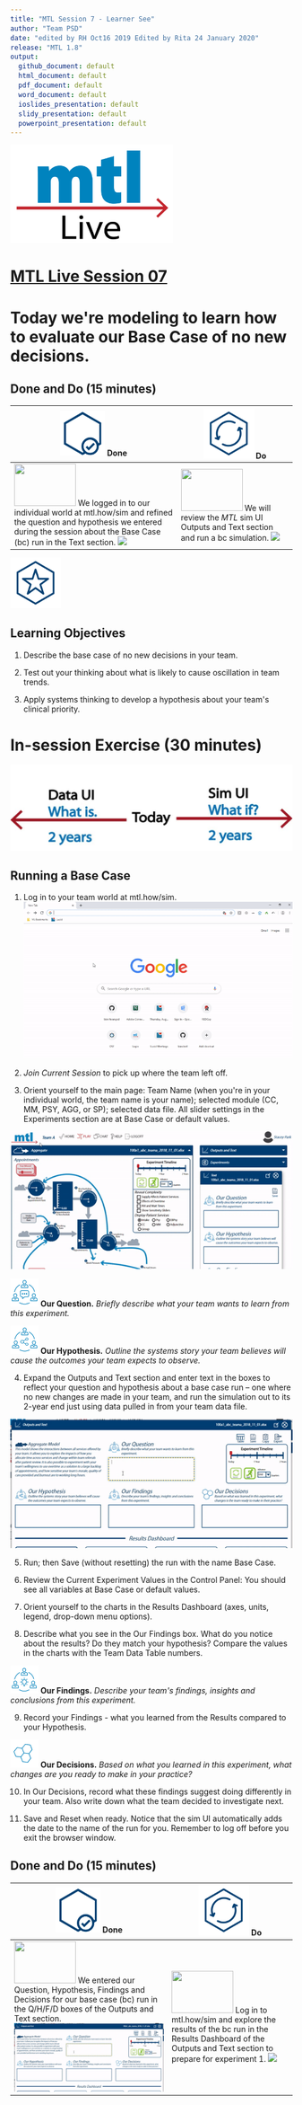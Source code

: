 ```yaml
---
title: "MTL Session 7 - Learner See"
author: "Team PSD"
date: "edited by RH Oct16 2019 Edited by Rita 24 January 2020"
release: "MTL 1.8"
output: 
  github_document: default
  html_document: default
  pdf_document: default
  word_document: default
  ioslides_presentation: default
  slidy_presentation: default
  powerpoint_presentation: default
---
```


[<img src = "https://github.com/lzim/teampsd/blob/master/resources/logos/mtl_live_sq_sm.png"
     height = "175" width = "290">](https://github.com/lzim/mtl/tree/master/session07)  

# [MTL Live Session 07](https://github.com/lzim/mtl/tree/master/session07 "MTL Live Session 07")


# Today we're modeling to learn how to evaluate our Base Case of no new decisions.


## Done and Do (15 minutes)
<!-- Do/Done Tables -->
| [<img src = "https://github.com/lzim/teampsd/blob/master/resources/icons/done.png" height = "80" width = "80">](https://github.com/lzim/mtl/tree/master/session07) **Done** | [<img src = "https://github.com/lzim/teampsd/blob/master/resources/icons/do.png" height = "90" width = "90">](https://github.com/lzim/mtl/tree/master/session07) **Do** |
| --- | --- | 
| [<img src = "https://raw.githubusercontent.com/lzim/teampsd/master/resources/logos/mtl_how_sim.png" height = "75" width = "110">](http://mtl.how/sim) We logged in to our individual world at mtl.how/sim and refined the question and hypothesis we entered during the session about the Base Case (bc) run in the Text section. ![](https://raw.githubusercontent.com/lzim/teampsd/master/resources/gifs/sim_ui_text_fields.gif) | [<img src = "https://raw.githubusercontent.com/lzim/teampsd/master/resources/logos/mtl_how_sim.png" height = "75" width = "110">](http://mtl.how/sim) We will review the _MTL_ sim UI Outputs and Text section and run a bc simulation. ![](https://raw.githubusercontent.com/lzim/teampsd/master/resources/gifs/sim_ui_outputs_text_section.gif)| 

<!-- Learning Objectives Icon --> 
[<img src = "https://github.com/lzim/teampsd/blob/master/resources/icons/learning_objectives.png" height = "90" width = "90" style ="display: inline-block"/>](https://github.com/lzim/mtl/tree/master/session07) 

## Learning Objectives

1. Describe the base case of no new decisions in your team. 

2. Test out your thinking about what is likely to cause oscillation in team trends. 

3. Apply systems thinking to develop a hypothesis about your team's clinical priority.


# In-session Exercise (30 minutes)
<img src = "https://raw.githubusercontent.com/lzim/teampsd/master/resources/illustrations/data_ui_sim_ui.png">

## Running a Base Case

1. Log in to your team world at mtl.how/sim.
![](https://raw.githubusercontent.com/lzim/teampsd/master/resources/gifs/sim_ui_login.gif)

2. *Join Current Session* to pick up where the team left off.

3.	Orient yourself to the main page: Team Name (when you're in your individual world, the team name is your name); selected module (CC, MM, PSY, AGG, or SP); selected data file. All slider settings in the Experiments section are at Base Case or default values.

![](https://raw.githubusercontent.com/lzim/teampsd/master/resources/gifs/sim_ui_sections.gif)

[<img src = "https://raw.githubusercontent.com/lzim/teampsd/master/resources/icons/mtl_question.png" height = "50" width = "50" style = "display: inline-block"/>](http://mtl.how/sim) **Our Question.** *Briefly describe what your team wants to learn from this experiment.* 

[<img src = "https://raw.githubusercontent.com/lzim/teampsd/master/resources/icons/mtl_hypothesis.png" height = "50" width = "50" style = "display: inline-block"/>](http://mtl.how/sim) **Our Hypothesis.** *Outline the systems story your team believes will cause the outcomes your team expects to observe.*

4.	Expand the Outputs and Text section and enter text in the boxes to reflect your question and hypothesis about a base case run – one where no new changes are made in your team, and run the simulation out to its 2-year end just using data pulled in from your team data file.

![](https://raw.githubusercontent.com/lzim/teampsd/master/resources/gifs/sim_ui_bc_qh.gif)

5.	Run; then Save (without resetting) the run with the name Base Case.

6.	Review the Current Experiment Values in the Control Panel: You should see all variables at Base Case or default values.

7.	Orient yourself to the charts in the Results Dashboard (axes, units, legend, drop-down menu options).

8.	Describe what you see in the Our Findings box. What do you notice about the results? Do they match your hypothesis? Compare the values in the charts with the Team Data Table numbers.

[<img src = "https://raw.githubusercontent.com/lzim/teampsd/master/resources/icons/mtl_findings.png" height = "50" width = "50" style = "display: inline-block"/>](http://mtl.how/sim) **Our Findings.** *Describe your team's findings, insights and conclusions from this experiment.*   

9.	Record your Findings - what you learned from the Results compared to your Hypothesis.

[<img src = "https://raw.githubusercontent.com/lzim/teampsd/master/resources/icons/mtl_decisions.png" height = "50" width = "50" style = "display: inline-block"/>](http://mtl.how/sim) **Our Decisions.** *Based on what you learned in this experiment, what changes are you ready to make in your practice?*  

10. In Our Decisions, record what these findings suggest doing differently in your team. Also write down what the team decided to investigate next.

11. Save and Reset when ready. Notice that the sim UI automatically adds the date to the name of the run for you. Remember to log off before you exit the browser window.
 

## Done and Do (15 minutes)
<!-- Do/Done Tables -->
| [<img src = "https://github.com/lzim/teampsd/blob/master/resources/icons/done.png" height = "80" width = "80">](https://github.com/lzim/mtl/tree/master/session07) **Done** | [<img src = "https://github.com/lzim/teampsd/blob/master/resources/icons/do.png" height = "90" width = "90">](https://github.com/lzim/mtl/tree/master/session07) **Do** |
| --- | --- | 
| [<img src = "https://raw.githubusercontent.com/lzim/teampsd/master/resources/logos/mtl_how_sim.png" height = "75" width = "110">](http://mtl.how/sim) We entered our Question, Hypothesis, Findings and Decisions for our base case (bc) run in the Q/H/F/D boxes of the Outputs and Text section. ![](https://raw.githubusercontent.com/lzim/teampsd/master/resources/gifs/sim_ui_bc_qh.gif)| [<img src = "https://raw.githubusercontent.com/lzim/teampsd/master/resources/logos/mtl_how_sim.png" height = "75" width = "110">](http://mtl.how/sim) Log in to mtl.how/sim and explore the results of the bc run in the Results Dashboard of the Outputs and Text section to prepare for experiment 1. ![](https://raw.githubusercontent.com/lzim/teampsd/master/resources/gifs/sim_ui_outputs_text_section.gif)|
